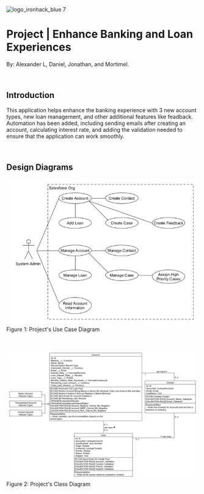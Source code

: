 ![logo_ironhack_blue 7](https://user-images.githubusercontent.com/23629340/40541063-a07a0a8a-601a-11e8-91b5-2f13e4e6b441.png)

# Project | Enhance Banking and Loan Experiences
By: Alexander L, Daniel, Jonathan, and Mortimel.

<br>

## Introduction

This application helps enhance the banking experience with 3 new account types, new loan management, and other additional features like feadback. Automation has been added, including sending emails after creating an account, calculating interest rate, and adding the validation needed to ensure that the application can work smoothly.

<br>

## Design Diagrams

![Project 3 Use Case Diagram](https://github.com/AlphaAlex117/sf-final-project/blob/main/Mini%20Project%203%20Usecase%20Diagram.png)
Figure 1: Project's Use Case Diagram

<br>

![Project 3 Class Diagram](https://github.com/AlphaAlex117/sf-final-project/blob/main/Mini%20Project%203%20Class%20Diagram.png)
Figure 2: Project's Class Diagram

<!-- ## Submission

Once you finish the project, create a document having screenshots for all the requirements point by point and submit the same document on the provided URL.

**Note**: Upload document on Google Drive (or any other online platform that allows public sharing) and share public link to the document in the submission field in Student Portal. -->

<br>